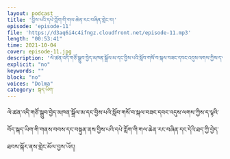 ```yaml
---
layout: podcast
title: 'བྱིས་པའི་དཔེ་ཀློག་གི་གལ་ཆེན་རང་བཞིན་གླེང་བ།'
episode: 'episode-11'
file: 'https://d3aq6i4c4ifngz.cloudfront.net/episode-11.mp3'
length: "00:53:41"
time: 2021-10-04
cover: episode-11.jpg
description: 'ལེ་ཚན་འདི་གཙོ་སྒྲུབ་བྱེད་མཁན་སྒྲོལ་མ་དང་བྱིས་པའི་སློབ་གསོ་བ་སྐལ་བཟང་དབང་འདུས་ལགས་ཀྱིས་ད་ལྟའི་བོད་སྐད་ཡིག་གི་གནས་བབས་དང་བསྟུན་ནས་བྱིས་པའི་དཔེ་ཀློག་གི་གལ་ཆེན་རང་བཞིན་དང་དེའི་ཐད་ཀྱི་བྱེད་ཐབས་སྐོར་ནས་གླེང་མོལ་བྱས་ཡོད།'
explicit: "no" 
keywords: ""
block: "no" 
voices: "Dolma"
category: སྐད་ཡིག་
---
```

ལེ་ཚན་འདི་གཙོ་སྒྲུབ་བྱེད་མཁན་སྒྲོལ་མ་དང་བྱིས་པའི་སློབ་གསོ་བ་སྐལ་བཟང་དབང་འདུས་ལགས་ཀྱིས་ད་ལྟའི་བོད་སྐད་ཡིག་གི་གནས་བབས་དང་བསྟུན་ནས་བྱིས་པའི་དཔེ་ཀློག་གི་གལ་ཆེན་རང་བཞིན་དང་དེའི་ཐད་ཀྱི་བྱེད་ཐབས་སྐོར་ནས་གླེང་མོལ་བྱས་ཡོད།

 
